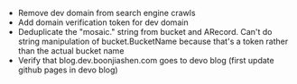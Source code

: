 * Remove dev domain from search engine crawls
* Add domain verification token for dev domain
* Deduplicate the "mosaic." string from bucket and ARecord. Can't do string manipulation of bucket.BucketName because that's a token rather than the actual bucket name
* Verify that blog.dev.boonjiashen.com goes to devo blog (first update github pages in devo blog)
